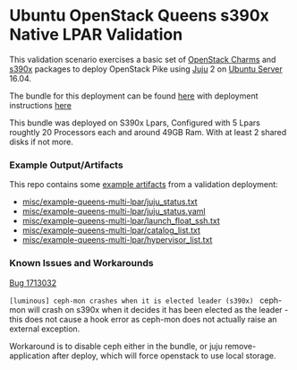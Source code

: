 # Ubuntu OpenStack Queens s390x Native LPAR Validation

This validation scenario exercises a basic set of [OpenStack Charms](https://jujucharms.com/u/openstack-charmers)
and [s390x](https://wiki.ubuntu.com/S390X) packages to deploy
OpenStack Pike using [Juju](https://jujucharms.com) 2 on [Ubuntu Server](https://www.ubuntu.com/server)
16.04.

The bundle for this deployment can be found [here](bundles/lpar/xenial-queens-stable.yaml) with deployment instructions [here](README-lpar.md)

This bundle was deployed on S390x Lpars, Configured with 5 Lpars roughtly 20 Processors each and around 49GB Ram. With at least 2 shared disks if not more. 


### Example Output/Artifacts
This repo contains some [example artifacts](misc/example-queens-multi-lpar) from a validation deployment:

 - [misc/example-queens-multi-lpar/juju_status.txt](misc/example-queens-multi-lpar/juju_status.txt)
 - [misc/example-queens-multi-lpar/juju_status.yaml](misc/example-queens-multi-lpar/juju_status.yaml)
 - [misc/example-queens-multi-lpar/launch_float_ssh.txt](misc/example-queens-multi-lpar/launch_float_ssh.txt)
 - [misc/example-queens-multi-lpar/catalog_list.txt](misc/example-queens-multi-lpar/catalog_list.txt)
 - [misc/example-queens-multi-lpar/hypervisor_list.txt](misc/example-queens-multi-lpar/hypervisor_list.txt)

### Known Issues and Workarounds

[Bug 1713032](https://bugs.launchpad.net/ubuntu/+source/ceph/+bug/1713032)

`[luminous] ceph-mon crashes when it is elected leader (s390x) `
ceph-mon will crash on s390x when it decides it has been elected as the leader - this does not cause a hook error
as ceph-mon does not actually raise an external exception.

Workaround is to disable ceph either in the bundle, or juju remove-application after deploy, which will force
openstack to use local storage.
